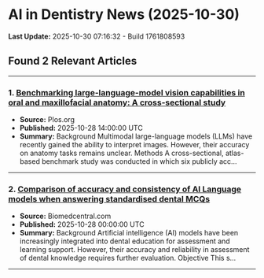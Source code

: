 # AI in Dentistry News (2025-10-30)

**Last Update:** 2025-10-30 07:16:32 - Build 1761808593

## Found 2 Relevant Articles

---

### 1. [Benchmarking large-language-model vision capabilities in oral and maxillofacial anatomy: A cross-sectional study](https://journals.plos.org/plosone/article?id=10.1371/journal.pone.0335775)
- **Source:** Plos.org
- **Published:** 2025-10-28 14:00:00 UTC
- **Summary:** Background Multimodal large-language models (LLMs) have recently gained the ability to interpret images. However, their accuracy on anatomy tasks remains unclear.   Methods A cross-sectional, atlas-based benchmark study was conducted in which six publicly acc…

---

### 2. [Comparison of accuracy and consistency of AI Language models when answering standardised dental MCQs](https://bmcmededuc.biomedcentral.com/articles/10.1186/s12909-025-07624-7)
- **Source:** Biomedcentral.com
- **Published:** 2025-10-28 00:00:00 UTC
- **Summary:** Background Artificial intelligence (AI) models have been increasingly integrated into dental education for assessment and learning support. However, their accuracy and reliability in assessment of dental knowledge requires further evaluation. Objective This s…

---

